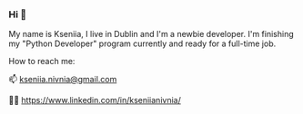 ### Hi 👋


My name is Kseniia, I live in Dublin and I'm a newbie developer.
I'm finishing my "Python Developer" program currently and ready for a full-time job.


How to reach me:

📫 kseniia.nivnia@gmail.com

👩‍💻 https://www.linkedin.com/in/kseniianivnia/
